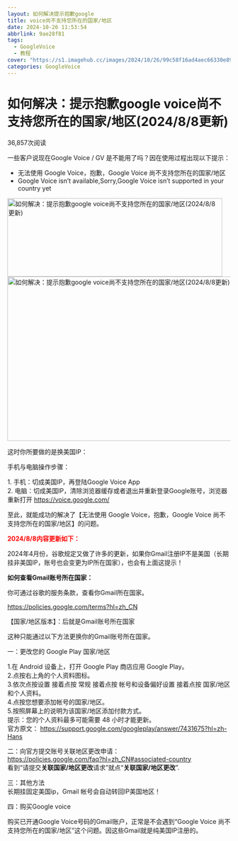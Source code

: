 ```yaml
---
layout: 如何解决提示抱歉google
title: voice尚不支持您所在的国家/地区
date: 2024-10-26 11:53:54
abbrlink: 9ae28f81
tags:
  - GoogleVoice
  - 教程
cover: "https://s1.imagehub.cc/images/2024/10/26/99c58f16ad4aec66330e8918e3515127.webp"
categories: GoogleVoice
---
```

<div class="p-block"> <div><h1 id="post-title" class="mb-0 puock-text t-xxl">如何解决：提示抱歉google voice尚不支持您所在的国家/地区(2024/8/8更新)</h1></div> <div class="options p-flex-sbc mt20"> <div> <div class="option puock-bg ta3 t-sm mr-1"><i class="fa-regular fa-eye mr-1"></i> <span id="post-views">36,857</span><span>次阅读</span> </div> </div> <div> <div class="option puock-bg ta3 t-sm mr-1 d-none d-lg-inline-block post-main-size"> <i class="fa fa-up-right-and-down-left-from-center"></i></div> </div> </div> <div class="mt20 entry-content-box"> <div class="entry-content content-main puock-text "> <p>一些客户说现在Google Voice / GV 是不能用了吗？因在使用过程出现以下提示：</p><ul><li>无法使用 Google Voice，抱歉，Google Voice 尚不支持您所在的国家/地区</li><li>Google Voice isn’t available,Sorry,Google Voice isn’t supported in your country yet</li></ul><p><a href="https://blog.gugemi.com/wp-content/uploads/2022/06/2022061410043270.jpg" class="fancybox" data-no-instant="" target="_blank"><img title="如何解决：提示抱歉google voice尚不支持您所在的国家/地区(2024/8/8更新)" alt="如何解决：提示抱歉google voice尚不支持您所在的国家/地区(2024/8/8更新)" fetchpriority="high" decoding="async" width="485" height="177" class="aligncenter size-full wp-image-524" src="https://blog.gugemi.com/wp-content/uploads/2022/06/2022061410043270.jpg" srcset="https://blog.gugemi.com/wp-content/uploads/2022/06/2022061410043270.jpg 485w, https://blog.gugemi.com/wp-content/uploads/2022/06/2022061410043270-300x109.jpg 300w" sizes="(max-width: 485px) 100vw, 485px"></a><a href="https://blog.gugemi.com/wp-content/uploads/2022/06/2022061410022592.jpg" class="fancybox" data-no-instant="" target="_blank"><img title="如何解决：提示抱歉google voice尚不支持您所在的国家/地区(2024/8/8更新)" alt="如何解决：提示抱歉google voice尚不支持您所在的国家/地区(2024/8/8更新)" decoding="async" width="645" height="371" class="aligncenter size-full wp-image-523" src="https://blog.gugemi.com/wp-content/uploads/2022/06/2022061410022592.jpg" srcset="https://blog.gugemi.com/wp-content/uploads/2022/06/2022061410022592.jpg 645w, https://blog.gugemi.com/wp-content/uploads/2022/06/2022061410022592-300x173.jpg 300w" sizes="(max-width: 645px) 100vw, 645px"></a></p><p>这时你所要做的是换美国IP：</p><p>手机与电脑操作步骤：</p><p>1. 手机：切成美国IP，再登陆Google Voice App<br>2. 电脑：切成美国IP，清除浏览器缓存或者退出并重新登录Google账号，浏览器重新打开&nbsp;<a href="https://voice.google.com/" target="_blank" rel="noopener">https://voice.google.com/</a></p><p>至此，就能成功的解决了【无法使用 Google Voice，抱歉，Google Voice 尚不支持您所在的国家/地区】的问题。</p><p><span style="color: #ff0000;"><strong>2024/8/8内容更新如下：</strong></span></p><p>2024年4月份，谷歌规定又做了许多的更新，如果你Gmail注册IP不是美国（长期挂非美国IP，账号也会变更为IP所在国家），也会有上面这提示！</p><p><strong>如何查看Gmail账号所在国家：</strong></p><p>你可通过谷歌的服务条款，查看你Gmail所在国家。</p><p><a href="https://policies.google.com/terms?hl=zh_CN" target="_blank" rel="noopener">https://policies.google.com/terms?hl=zh_CN</a></p><p>【国家/地区版本】：后就是Gmail账号所在国家</p><p>这种只能通过以下方法更换你的Gmail账号所在国家。</p><p>一：更改您的 Google Play 国家/地区</p><p>1.在 Android 设备上，打开 Google Play 商店应用 Google Play。<br>2.点按右上角的个人资料图标。<br>3.依次点按设置 接着点按 常规 接着点按 帐号和设备偏好设置 接着点按 国家/地区和个人资料。<br>4.点按您想要添加帐号的国家/地区。<br>5.按照屏幕上的说明为该国家/地区添加付款方式。<br>提示：您的个人资料最多可能需要 48 小时才能更新。<br>官方原文： <a href="https://support.google.com/googleplay/answer/7431675?hl=zh-Hans" target="_blank" rel="noopener">https://support.google.com/googleplay/answer/7431675?hl=zh-Hans</a></p><p>二：向官方提交账号关联地区更改申请：<br><a href="https://policies.google.com/faq?hl=zh_CN#associated-country" target="_blank" rel="noopener">https://policies.google.com/faq?hl=zh_CN#associated-country</a><br>看到“请提交<strong>关联国家/地区更改</strong>请求”就点“<strong>关联国家/地区更改</strong>”.</p><p>三：其他方法<br>长期挂固定美国ip，Gmail 帐号会自动转回IP美国地区！</p><p>四：购买Google voice</p><p>购买已开通Google Voice号码的Gmail账户，正常是不会遇到“Google Voice 尚不支持您所在的国家/地区”这个问题。因这些Gmail就是纯美国IP注册的。</p> </div></div> </div>